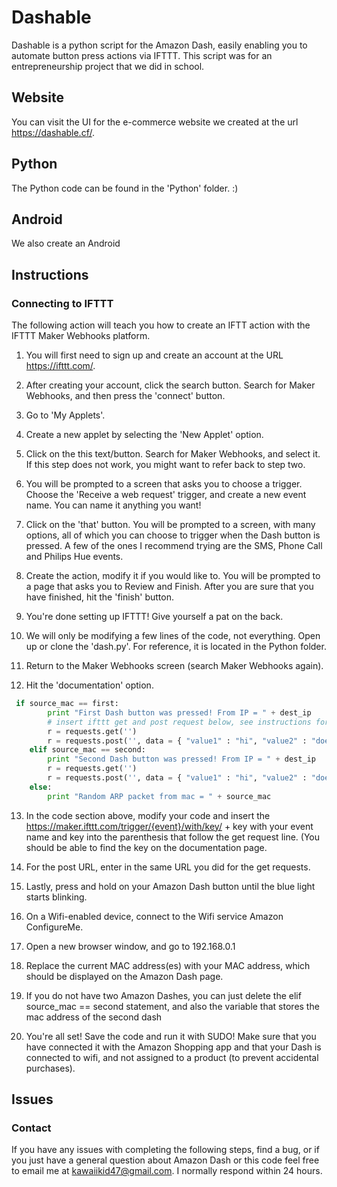 # Dashable
Dashable is a python script for the Amazon Dash, easily enabling you to automate button press actions via IFTTT.
This script was for an entrepreneurship project that we did in school.

## Website
You can visit the UI for the e-commerce website we created at the url https://dashable.cf/.

## Python
The Python code can be found in the 'Python' folder. :)

## Android
We also create an Android

## Instructions
### Connecting to IFTTT
The following action will teach you how to create an IFTT action with the IFTTT Maker Webhooks platform. 

1. You will first need to sign up and create an account at the URL https://ifttt.com/.

2. After creating your account, click the search button. Search for Maker Webhooks, and then press the 'connect' button.

3. Go to 'My Applets'.

4. Create a new applet by selecting the 'New Applet' option.

5. Click on the this text/button. Search for Maker Webhooks, and select it. If this step does not work, you might want to refer back to step two.

6. You will be prompted to a screen that asks you to choose a trigger. Choose the 'Receive a web request' trigger, and create a new event name. You can name it anything you want!

7. Click on the 'that' button. You will be prompted to a screen, with many options, all of which you can choose to trigger when the Dash button is pressed. A few of the ones I recommend trying are the SMS, Phone Call and Philips Hue events.

8. Create the action, modify it if you would like to. You will be prompted to a page that asks you to Review and Finish. After you are sure that you have finished, hit the 'finish' button.

9. You're done setting up IFTTT! Give yourself a pat on the back.

10. We will only be modifying a few lines of the code, not everything. Open up or clone the 'dash.py'. For reference, it is located in the Python folder.

11. Return to the Maker Webhooks screen (search Maker Webhooks again).

12. Hit the 'documentation' option.

```python
 if source_mac == first:
        print "First Dash button was pressed! From IP = " + dest_ip
        # insert ifttt get and post request below, see instructions for more detailed instructions
        r = requests.get('')
        r = requests.post('', data = { "value1" : "hi", "value2" : "does", "value3" : "work" } )
    elif source_mac == second:
        print "Second Dash button was pressed! From IP = " + dest_ip
        r = requests.get('')
        r = requests.post('', data = { "value1" : "hi", "value2" : "does", "value3" : "work" } )
    else:
        print "Random ARP packet from mac = " + source_mac
```

13. In the code section above, modify your code and insert the https://maker.ifttt.com/trigger/{event}/with/key/ + key with your event name and key into the parenthesis that follow the get request line. (You should be able to find the key on the documentation page. 

14. For the post URL, enter in the same URL you did for the get requests.

15. Lastly, press and hold on your Amazon Dash button until the blue light starts blinking.

16. On a Wifi-enabled device, connect to the Wifi service Amazon ConfigureMe.

17. Open a new browser window, and go to 192.168.0.1

18. Replace the current MAC address(es) with your MAC address, which should be displayed on the Amazon Dash page.

19. If you do not have two Amazon Dashes, you can just delete the elif source_mac == second statement, and also the variable that stores the mac address of the second dash

20. You're all set! Save the code and run it with SUDO! Make sure that you have connected it with the Amazon Shopping app and that your Dash is connected to wifi, and not assigned to a product (to prevent accidental purchases).

## Issues
### Contact
If you have any issues with completing the following steps, find a bug, or if you just have a general question about Amazon Dash or this code feel free to email me at kawaiikid47@gmail.com. I normally respond within 24 hours.
